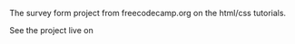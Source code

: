The survey form project from freecodecamp.org on the html/css tutorials.

See the project live on 

